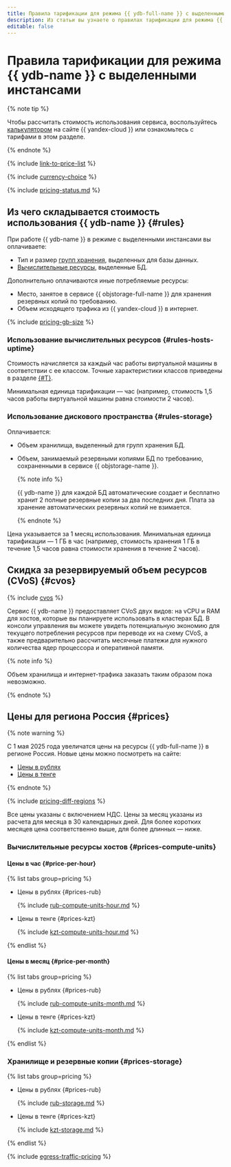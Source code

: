 ```yaml
---
title: Правила тарификации для режима {{ ydb-full-name }} с выделенными инстансами
description: Из статьи вы узнаете о правилах тарификации для режима {{ ydb-full-name }} с выделенными инстансами.
editable: false
---
```


# Правила тарификации для режима {{ ydb-name }} с выделенными инстансами



{% note tip %}


Чтобы рассчитать стоимость использования сервиса, воспользуйтесь [калькулятором](https://yandex.cloud/ru/prices?state=2443a6ec26b9#calculator) на сайте {{ yandex-cloud }} или ознакомьтесь с тарифами в этом разделе.




{% endnote %}

{% include [link-to-price-list](../../_includes/pricing/link-to-price-list.md) %}

{% include [currency-choice](../_includes/pricing/currency-choice.md) %}

{% include [pricing-status.md](../_includes/pricing/pricing-status.md) %}

## Из чего складывается стоимость использования {{ ydb-name }} {#rules}

При работе {{ ydb-name }} в режиме с выделенными инстансами вы оплачиваете:
* Тип и размер [групп хранения](../concepts/resources.md#storage-groups), выделенных для базы данных.
* [Вычислительные ресурсы](../concepts/resources.md#resource-presets), выделенные БД.

Дополнительно оплачиваются иные потребляемые ресурсы:
* Место, занятое в сервисе {{ objstorage-full-name }} для хранения резервных копий по требованию.
* Объем исходящего трафика из {{ yandex-cloud }} в интернет.

{% include [pricing-gb-size](../_includes/pricing/pricing-gb-size.md) %}

### Использование вычислительных ресурсов {#rules-hosts-uptime}

Стоимость начисляется за каждый час работы виртуальной машины в соответствии с ее классом. Точные характеристики классов приведены в разделе [{#T}](../concepts/index.md).

Минимальная единица тарификации — час (например, стоимость 1,5 часов работы виртуальной машины равна стоимости 2 часов).

### Использование дискового пространства {#rules-storage}

Оплачивается:
* Объем хранилища, выделенный для групп хранения БД.
* Объем, занимаемый резервными копиями БД по требованию, сохраненными в сервисе {{ objstorage-name }}.

  {% note info %}

  {{ ydb-name }} для каждой БД автоматические создает и бесплатно хранит 2 полные резервные копии за два последних дня. Плата за хранение автоматических резервных копий не взимается.

  {% endnote %}

Цена указывается за 1 месяц использования. Минимальная единица тарификации — 1 ГБ в час (например, стоимость хранения 1 ГБ в течение 1,5 часов равна стоимости хранения в течение 2 часов).

## Скидка за резервируемый объем ресурсов (CVoS) {#cvos}

{% include [cvos](../../_includes/mdb/cvos.md) %}

Сервис {{ ydb-name }} предоставляет CVoS двух видов: на vCPU и RAM для хостов, которые вы планируете использовать в кластерах БД. В консоли управления вы можете увидеть потенциальную экономию для текущего потребления ресурсов при переводе их на схему CVoS, а также предварительно рассчитать месячные платежи для нужного количества ядер процессора и оперативной памяти.

{% note info %}

Объем хранилища и интернет-трафика заказать таким образом пока невозможно.

{% endnote %}

## Цены для региона Россия {#prices}


{% note warning %}

С 1 мая 2025 года увеличатся цены на ресурсы {{ ydb-full-name }} в регионе Россия. Новые цены можно посмотреть на сайте:

* [Цены в рублях](https://yandex.cloud/ru/price-list?installationCode=ru&currency=RUB&services=dn2ydbtgqogjqcrlbehu)
* [Цены в тенге](https://yandex.cloud/ru/price-list?installationCode=ru&currency=KZT&services=dn2ydbtgqogjqcrlbehu)

{% endnote %}



{% include [pricing-diff-regions](../../_includes/pricing-diff-regions.md) %}


Все цены указаны с включением НДС. Цены за месяц указаны из расчета для месяца в 30 календарных дней. Для более коротких месяцев цена соответственно выше, для более длинных — ниже.


### Вычислительные ресурсы хостов {#prices-compute-units}


#### Цены в час {#price-per-hour}

{% list tabs group=pricing %}

- Цены в рублях {#prices-rub}

  {% include [rub-compute-units-hour.md](../../_pricing/ydb/rub-compute-units-hour.md) %}

- Цены в тенге {#prices-kzt}

  {% include [kzt-compute-units-hour.md](../../_pricing/ydb/kzt-compute-units-hour.md) %}

{% endlist %}

#### Цены в месяц {#price-per-month}

{% list tabs group=pricing %}

- Цены в рублях {#prices-rub}

  {% include [rub-compute-units-month.md](../../_pricing/ydb/rub-compute-units-month.md) %}

- Цены в тенге {#prices-kzt}

  {% include [kzt-compute-units-month.md](../../_pricing/ydb/kzt-compute-units-month.md) %}

{% endlist %}



### Хранилище и резервные копии {#prices-storage}


{% list tabs group=pricing %}

- Цены в рублях {#prices-rub}

  {% include [rub-storage.md](../../_pricing/ydb/rub-storage.md) %}

- Цены в тенге {#prices-kzt}

  {% include [kzt-storage.md](../../_pricing/ydb/kzt-storage.md) %}

{% endlist %}



{% include [egress-traffic-pricing](../../_includes/egress-traffic-pricing.md) %}
